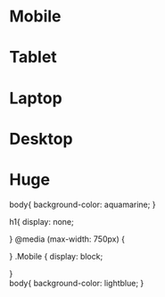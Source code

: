<!DOCTYPE html>
<html lang="en">
<head>
    
</head>
<body>
    <h1 class="Mobile">Mobile</h1>
    <h1
    class="Tablet">Tablet</h1>
    <h1 class="Laptop">Laptop</h1>
    <h1 class="Desktop">Desktop</h1>
    <h1 class="Huge">Huge</h1>
   
</body>

<div class="column"></div>
</body>
</html>
body{
    background-color: aquamarine;
}

h1{
    display: none;

}
@media (max-width: 750px) {
    
}
 .Mobile {
display: block;

 }   
body{
    background-color: lightblue;
}
